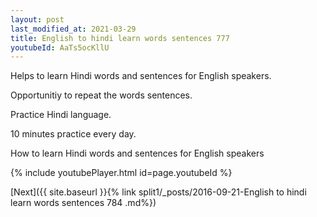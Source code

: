 ```yaml
---
layout: post
last_modified_at: 2021-03-29
title: English to hindi learn words sentences 777 
youtubeId: AaTs5ocKllU
---
```

 
 
Helps to learn Hindi words and sentences for English speakers.

Opportunitiy to repeat the words sentences. 

Practice Hindi language. 
 
10 minutes practice every day. 
 
How to learn Hindi words and sentences for English speakers 
 
{% include youtubePlayer.html id=page.youtubeId %}
 
 
[Next]({{ site.baseurl }}{% link  split1/_posts/2016-09-21-English to hindi learn words sentences 784 .md%})
 
